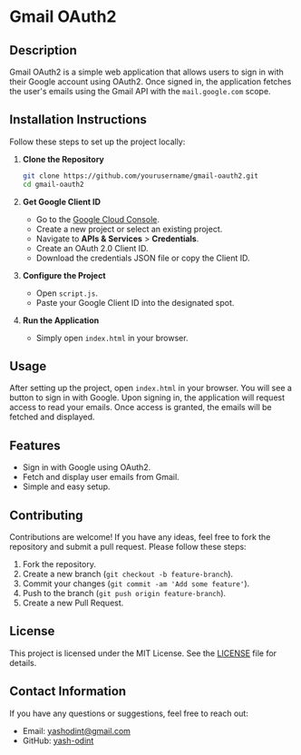 # Gmail OAuth2

## Description
Gmail OAuth2 is a simple web application that allows users to sign in with their Google account using OAuth2. Once signed in, the application fetches the user's emails using the Gmail API with the `mail.google.com` scope.

## Installation Instructions
Follow these steps to set up the project locally:

1. **Clone the Repository**
   ```bash
   git clone https://github.com/yourusername/gmail-oauth2.git
   cd gmail-oauth2
   ```

2. **Get Google Client ID**
   - Go to the [Google Cloud Console](https://console.cloud.google.com/).
   - Create a new project or select an existing project.
   - Navigate to **APIs & Services** > **Credentials**.
   - Create an OAuth 2.0 Client ID.
   - Download the credentials JSON file or copy the Client ID.

3. **Configure the Project**
   - Open `script.js`.
   - Paste your Google Client ID into the designated spot.

4. **Run the Application**
   - Simply open `index.html` in your browser.

## Usage
After setting up the project, open `index.html` in your browser. You will see a button to sign in with Google. Upon signing in, the application will request access to read your emails. Once access is granted, the emails will be fetched and displayed.

## Features
- Sign in with Google using OAuth2.
- Fetch and display user emails from Gmail.
- Simple and easy setup.

## Contributing
Contributions are welcome! If you have any ideas, feel free to fork the repository and submit a pull request. Please follow these steps:

1. Fork the repository.
2. Create a new branch (`git checkout -b feature-branch`).
3. Commit your changes (`git commit -am 'Add some feature'`).
4. Push to the branch (`git push origin feature-branch`).
5. Create a new Pull Request.

## License
This project is licensed under the MIT License. See the [LICENSE](LICENSE) file for details.

## Contact Information
If you have any questions or suggestions, feel free to reach out:

- Email: yashodint@gmail.com
- GitHub: [yash-odint](https://github.com/yash-odint)
